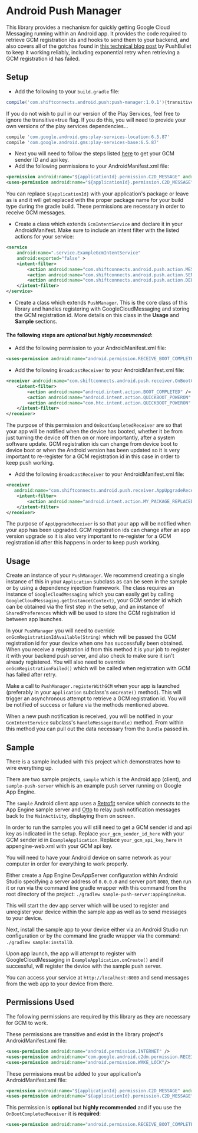 # Android Push Manager

This library provides a mechanism for quickly getting Google Cloud Messaging running within an Android app. It provides the code required to retrieve GCM registration ids and hooks to send
them to your backend, and also covers all of the gotchas found in [this technical blog post](https://blog.pushbullet.com/2014/02/12/keeping-google-cloud-messaging-for-android-working-reliably-techincal-post/)
by PushBullet to keep it working reliably, including exponential retry when retrieving a GCM registration id has failed.

## Setup
* Add the following to your ```build.gradle``` file:
```gradle
compile('com.shiftconnects.android.push:push-manager:1.0.1'){transitive=true}
```
If you do not wish to pull in our version of the Play Services, feel free to ignore the transitive=true flag. If you do this, you will need to provide your own versions of the play services dependencies...
```gradle
compile 'com.google.android.gms:play-services-location:6.5.87'
compile 'com.google.android.gms:play-services-base:6.5.87'
```

* Next you will need to follow the steps listed [here](http://developer.android.com/google/gcm/gs.html) to get your GCM sender ID and api key.
* Add the following permissions to your AndroidManifest.xml file: 
```xml
<permission android:name="${applicationId}.permission.C2D_MESSAGE" android:protectionLevel="signature" />
<uses-permission android:name="${applicationId}.permission.C2D_MESSAGE" />
```
You can replace ```${applicationId}``` with your application's package or leave as is and it will get replaced with the proper
package name for your build type during the gradle build. These permissions are necessary in order to receive GCM messages.

* Create a class which extends ```GcmIntentService``` and declare it in your AndroidManifest. Make sure to include an intent filter with the listed actions for your service:
```xml
<service
    android:name=".service.ExampleGcmIntentService"
    android:exported="false" >
    <intent-filter>
        <action android:name="com.shiftconnects.android.push.action.MESSAGE" />
        <action android:name="com.shiftconnects.android.push.action.SEND_ERROR" />
        <action android:name="com.shiftconnects.android.push.action.DELETED" />
    </intent-filter>
</service>
```
* Create a class which extends ```PushManager```. This is the core class of this library and handles registering with GoogleCloudMessaging and storing the GCM registration id. More details on this class in the **Usage** and **Sample** sections.  


#### The following steps are *optional* but *highly recommended*:
* Add the following permission to your AndroidManifest.xml file:
```xml
<uses-permission android:name="android.permission.RECEIVE_BOOT_COMPLETED"/>
```
* Add the following ```BroadcastReceiver``` to your AndroidManifest.xml file:
```xml
<receiver android:name="com.shiftconnects.android.push.receiver.OnBootCompletedReceiver" >
    <intent-filter>
        <action android:name="android.intent.action.BOOT_COMPLETED" />
        <action android:name="android.intent.action.QUICKBOOT_POWERON" />
        <action android:name="com.htc.intent.action.QUICKBOOT_POWERON" />
    </intent-filter>
</receiver>
```

The purpose of this permission and ```OnBootCompletedReceiver``` are so that your app will be notified when the device has booted, whether it be from just turning the device off then on or more importantly, after a system software update. GCM registration ids can change from device boot to device boot or when the Android version has been updated so it is very important to re-register for a GCM registration id in this case in order to keep push working.

* Add the following ```BroadcastReceiver``` to your AndroidManifest.xml file: 
```xml
<receiver
   android:name="com.shiftconnects.android.push.receiver.AppUpgradeReceiver">
    <intent-filter>
        <action android:name="android.intent.action.MY_PACKAGE_REPLACED" />
    </intent-filter>
</receiver>
```

The purpose of ```AppUpgradeReceiver``` is so that your app will be notified when your app has been upgraded. GCM registration ids can change after an app version upgrade so it is also very important to re-register for a GCM registration id after this happens in order to keep push working.

## Usage

Create an instance of your ```PushManager```. We recommend creating a single instance of this in your ```Application``` subclass as can be seen in the sample or by  using a dependency injection framework. The class requires an instance of ```GoogleCloudMessaging``` which you can easily get by calling ```GoogleCloudMessaging.getInstance(Context)```, your GCM sender id which can be obtained via the first step in the setup, and an instance of ```SharedPreferences``` which will be used to store the GCM registration id between app launches.

In your ```PushManager``` you will need to override ```onGcmRegistrationIdAvailable(String)``` which will be passed the GCM registration id for your device when one has successfully been obtained. When you receive a registration id from this method it is your job to register it with your backend push server, and also check to make sure it isn't already registered. You will also need to override ```onGcmRegistrationFailed()``` which will be called when registration with GCM has failed after retry.

Make a call to ```PushManager.registerWithGCM``` when your app is launched (preferably in your ```Application``` subclass's ```onCreate()``` method). This will trigger an asynchronous attempt to retrieve a GCM registration id. You will be notified of success or failure via the methods mentioned above.

When a new push notification is received, you will be notified in your ```GcmIntentService``` subclass's ```handleMessage(Bundle)``` method. From within this method you can pull out the data necessary from the ```Bundle``` passed in. 

## Sample

There is a sample included with this project which demonstrates how to wire everything up. 

There are two sample projects, ```sample``` which is the Android app (client), and ```sample-push-server``` which is an example push server running on Google App Engine.

The ```sample``` Android client app uses a [Retrofit](https://github.com/square/retrofit) service which connects to the App Engine sample server and [Otto](https://github.com/square/otto) to relay push notification messages back to the ```MainActivity```, displaying them on screen.

In order to run the samples you will still need to get a GCM sender id and api key as indicated in the setup. Replace ```your_gcm_sender_id_here``` with your GCM sender id in ```ExampleApplication```. Replace ```your_gcm_api_key_here``` in appengine-web.xml with your GCM api key.

You will need to have your Android device on same network as your computer in order for everything to work properly.

Either create a App Engine DevAppServer configuration within Android Studio specifying a server address of ```0.0.0.0``` and server port ```8080```, then run it or run via the command line gradle wrapper with this command from the root directory of the project: ```./gradlew sample-push-server:appEngineRun```.

This will start the dev app server which will be used to register and unregister your device within the sample app as well as to send messages to your device.

Next, install the sample app to your device either via an Android Studio run configuration or by the command line gradle wrapper via the command: ```./gradlew sample:installD```.

Upon app launch, the app will attempt to register with GoogleCloudMessaging in ```ExampleApplication.onCreate()``` and if successful, will register the device with the sample push server. 

You can access your service at ```http://localhost:8080``` and send messages from the web app to your device from there.

## Permissions Used

The following permissions are required by this library as they are necessary for GCM to work. 

These permissions are transitive and exist in the library project's AndroidManifest.xml file:

```xml
<uses-permission android:name="android.permission.INTERNET" />
<uses-permission android:name="com.google.android.c2dm.permission.RECEIVE"/>
<uses-permission android:name="android.permission.WAKE_LOCK"/>
```

These permissions must be added to your application's AndroidManifest.xml file:

```xml
<permission android:name="${applicationId}.permission.C2D_MESSAGE" android:protectionLevel="signature" />
<uses-permission android:name="${applicationId}.permission.C2D_MESSAGE" />
```

This permission is **optional** but **highly recommended** and if you use the ```OnBootCompletedReceiver``` it is **required**:

```xml
<uses-permission android:name="android.permission.RECEIVE_BOOT_COMPLETED"/>
```
